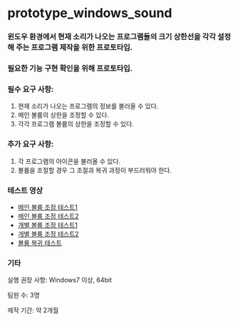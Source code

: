 # prototype_windows_sound

### 윈도우 환경에서 현재 소리가 나오는 프로그램들의 크기 상한선을 각각 설정해 주는 프로그램 제작을 위한 프로토타입.

### 필요한 기능 구현 확인을 위해 프로토타입.

### 필수 요구 사항:
1. 현재 소리가 나오는 프로그램의 정보를 불러올 수 있다.
2. 메인 볼륨의 싱한을 조정할 수 있다.
3. 각각 프로그램 볼륨의 상한을 조정할 수 있다.

### 추가 요구 사항:
1. 각 프로그램의 아이콘을 불러올 수 있다.
2. 볼륨을 조절할 경우 그 조절과 복귀 과정이 부드러워야 한다.

### 테스트 영상
* [메인 볼륨 조정 테스트1](https://www.youtube.com/watch?v=IaiMDdS7fYE)
* [메인 볼륨 조정 테스트2](https://www.youtube.com/watch?v=mEsmC6sfdBc)
* [개별 볼륨 조정 테스트1](https://www.youtube.com/watch?v=s4rmzi-kBV4)
* [개별 볼륨 조정 테스트2](https://www.youtube.com/watch?v=OR4ungroIhw)
* [볼륨 복귀 테스트](https://www.youtube.com/watch?v=bo3oM4Oxuho)

### 기타
실행 권장 사항: Windows7 이상, 64bit

팀원 수: 3명

제작 기간: 약 2개월
